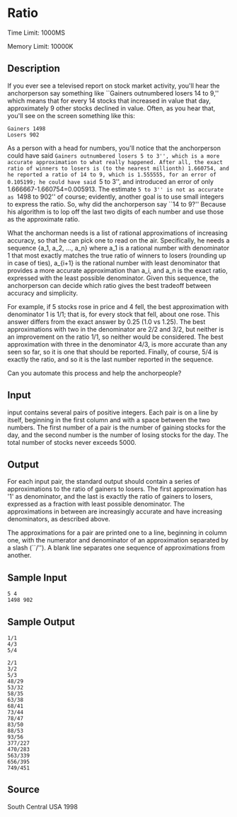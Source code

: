 # Ratio

Time Limit: 1000MS

Memory Limit: 10000K


## Description

If you ever see a televised report on stock market activity, you'll hear the anchorperson say something like ``Gainers outnumbered losers 14 to 9,'' which means that for every 14 stocks that increased in value that day, approximately 9 other stocks declined in value. Often, as you hear that, you'll see on the screen something like this: 

```
Gainers 1498
Losers 902 
```

As a person with a head for numbers, you'll notice that the anchorperson could have said ``Gainers outnumbered losers 5 to 3'', which is a more accurate approximation to what really happened. After all, the exact ratio of winners to losers is (to the nearest millionth) 1.660754, and he reported a ratio of 14 to 9, which is 1.555555, for an error of 0.105199; he could have said ``5 to 3'', and introduced an error of only 1.666667-1.660754=0.005913. The estimate ``5 to 3'' is not as accurate as ``1498 to 902'' of course; evidently, another goal is to use small integers to express the ratio. So, why did the anchorperson say ``14 to 9?'' Because his algorithm is to lop off the last two digits of each number and use those as the approximate ratio. 

What the anchorman needs is a list of rational approximations of increasing accuracy, so that he can pick one to read on the air. Specifically, he needs a sequence {a_1, a_2, ..., a_n} where a_1 is a rational number with denominator 1 that most exactly matches the true ratio of winners to losers (rounding up in case of ties), a_{i+1} is the rational number with least denominator that provides a more accurate approximation than a_i, and a_n is the exact ratio, expressed with the least possible denominator. Given this sequence, the anchorperson can decide which ratio gives the best tradeoff between accuracy and simplicity. 

For example, if 5 stocks rose in price and 4 fell, the best approximation with denominator 1 is 1/1; that is, for every stock that fell, about one rose. This answer differs from the exact answer by 0.25 (1.0 vs 1.25). The best approximations with two in the denominator are 2/2 and 3/2, but neither is an improvement on the ratio 1/1, so neither would be considered. The best approximation with three in the denominator 4/3, is more accurate than any seen so far, so it is one that should be reported. Finally, of course, 5/4 is exactly the ratio, and so it is the last number reported in the sequence. 

Can you automate this process and help the anchorpeople? 


## Input

input contains several pairs of positive integers. Each pair is on a line by itself, beginning in the first column and with a space between the two numbers. The first number of a pair is the number of gaining stocks for the day, and the second number is the number of losing stocks for the day. The total number of stocks never exceeds 5000.


## Output

For each input pair, the standard output should contain a series of approximations to the ratio of gainers to losers. The first approximation has '1' as denominator, and the last is exactly the ratio of gainers to losers, expressed as a fraction with least possible denominator. The approximations in between are increasingly accurate and have increasing denominators, as described above. 

The approximations for a pair are printed one to a line, beginning in column one, with the numerator and denominator of an approximation separated by a slash (``/''). A blank line separates one sequence of approximations from another. 


## Sample Input

```
5 4
1498 902
```


## Sample Output

```
1/1
4/3
5/4 

2/1
3/2
5/3
48/29
53/32
58/35
63/38
68/41
73/44
78/47
83/50
88/53
93/56
377/227
470/283
563/339
656/395
749/451
```


## Source

South Central USA 1998
